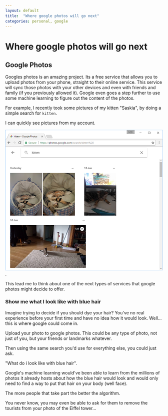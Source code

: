 ```yaml
---
layout: default
title:  "Where google photos will go next"
categories: personal, google
---
```



# Where google photos will go next

## Google Photos

Googles photos is an amazing project. Its a free service that allows you to upload photos from your phone, straight to their online service. This service will sync those photos with your other devices and even with friends and family (if you previously allowed it).
Google even goes a step further to use some machine learning to figure out the content of the photos.

For example, I recently took some pictures of my kitten "Saskia", by doing a simple search for `kitten`.

I can quickly see pictures from my account.

![Google Photos showing pictures of a kitten](/img/google-photos-saskia.png).

This lead me to think about one of the next types of services that google photos might decide to offer.

### Show me what I look like with blue hair

Imagine trying to decide if you should dye your hair? You've no real experience before your first time and have no idea how it would look. Well... this is where google could come in.

Upload your photo to google photos. This could be any type of photo, not just of you, but your friends or landmarks whatever.

Then using the same search you'd use for everything else, you could just ask.

"What do i look like with blue hair".

Google's machine learning would've been able to learn from the millions of photos it already hosts about how the blue hair would look and would only need to find a way to put that hair on your body (well face).

The more people that take part the better the algorithm.

You never know, you may even be able to ask for them to remove the tourists from your photo of the Eiffel tower... 
